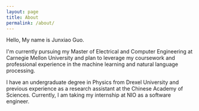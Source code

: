 ```yaml
---
layout: page
title: About
permalink: /about/
---
```


Hello, My name is Junxiao Guo.

I'm currently pursuing my Master of Electrical and Computer Engineering at Carnegie Mellon University and plan to leverage my coursework and professional experience in the machine learning and natural language processing.

I have an undergraduate degree in Physics from Drexel University and previous experience as a research assistant at the Chinese Academy of Sciences. Currently, I am taking my internship at NIO as a software engineer.
